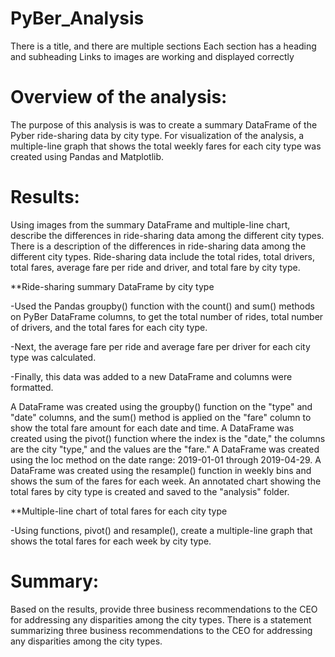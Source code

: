 # PyBer_Analysis
There is a title, and there are multiple sections
Each section has a heading and subheading
Links to images are working and displayed correctly
# Overview of the analysis:
The purpose of this analysis is was to create a summary DataFrame of the Pyber ride-sharing data by city type. For visualization of the analysis, a multiple-line graph that shows the total weekly fares for each city type was created using Pandas and Matplotlib.
# Results: 
Using images from the summary DataFrame and multiple-line chart, describe the differences in ride-sharing data among the different city types.
There is a description of the differences in ride-sharing data among the different city types. Ride-sharing data include the total rides, total drivers, total fares, average fare per ride and driver, and total fare by city type.

**Ride-sharing summary DataFrame by city type

-Used the Pandas groupby() function with the count() and sum() methods on PyBer DataFrame columns, to get the total number of rides, total number of drivers, and the total      fares for each city type. 

-Next, the average fare per ride and average fare per driver for each city type was calculated.

-Finally, this data was added to a new DataFrame and columns were formatted.


A DataFrame was created using the groupby() function on the "type" and "date" columns, and the sum() method is applied on the "fare" column to show the total fare amount for each date and time.
A DataFrame was created using the pivot() function where the index is the "date," the columns are the city "type," and the values are the "fare."
A DataFrame was created using the loc method on the date range: 2019-01-01 through 2019-04-29.
A DataFrame was created using the resample() function in weekly bins and shows the sum of the fares for each week.
An annotated chart showing the total fares by city type is created and saved to the "analysis" folder.

**Multiple-line chart of total fares for each city type

-Using functions, pivot() and resample(), create a multiple-line graph that shows the total fares for each week by city type.

# Summary:
Based on the results, provide three business recommendations to the CEO for addressing any disparities among the city types.
There is a statement summarizing three business recommendations to the CEO for addressing any disparities among the city types.
